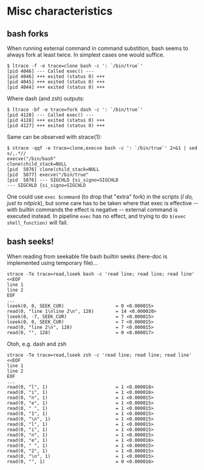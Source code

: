 
Misc characteristics
====================


bash forks
----------

When running external command in command substition, bash seems to
always fork at least twice. In simplest cases one would suffice.

    $ ltrace -f -e trace=clone bash -c ': `/bin/true`'
    [pid 4046] --- Called exec() ---
    [pid 4046] +++ exited (status 0) +++
    [pid 4045] +++ exited (status 0) +++
    [pid 4044] +++ exited (status 0) +++

Where dash (and zsh) outputs:

    $ ltrace -bf -e trace=fork dash -c ': `/bin/true`'
    [pid 4128] --- Called exec() ---
    [pid 4128] +++ exited (status 0) +++
    [pid 4127] +++ exited (status 0) +++

Same can be observed with strace(1):

    $ strace -qqf -e trace=clone,execve bash -c ': `/bin/true`' 2>&1 | sed s/,.*//
    execve("/bin/bash"
    clone(child_stack=NULL
    [pid  5876] clone(child_stack=NULL
    [pid  5877] execve("/bin/true"
    [pid  5876] --- SIGCHLD {si_signo=SIGCHLD
    --- SIGCHLD {si_signo=SIGCHLD

One could use `exec $command` (to drop that "extra" fork) in the scripts
(*I do, just to nitpick*), but some care has to be taken where that exec
is effective -- with builtin commands the effect is negative -- external
command is executed instead. In pipeline `exec` has no effect, and trying
to do `$(exec shell_function)` will fail.


bash seeks!
-----------

When reading from seekable file bash builtin seeks (here-doc is
implemented using temporary file)...

    strace -Te trace=read,lseek bash -c 'read line; read line; read line' <<EOF
    line 1
    line 2
    EOF
    ...
    lseek(0, 0, SEEK_CUR)                   = 0 <0.000015>
    read(0, "line 1\nline 2\n", 128)        = 14 <0.000020>
    lseek(0, -7, SEEK_CUR)                  = 7 <0.000015>
    lseek(0, 0, SEEK_CUR)                   = 7 <0.000015>
    read(0, "line 2\n", 128)                = 7 <0.000015>
    read(0, "", 128)                        = 0 <0.000017>

Otoh, e.g. dash and zsh

    strace -Te trace=read,lseek zsh -c 'read line; read line; read line' <<EOF
    line 1
    line 2
    EOF
    ...
    read(0, "l", 1)                         = 1 <0.000018>
    read(0, "i", 1)                         = 1 <0.000016>
    read(0, "n", 1)                         = 1 <0.000015>
    read(0, "e", 1)                         = 1 <0.000015>
    read(0, " ", 1)                         = 1 <0.000015>
    read(0, "1", 1)                         = 1 <0.000015>
    read(0, "\n", 1)                        = 1 <0.000015>
    read(0, "l", 1)                         = 1 <0.000015>
    read(0, "i", 1)                         = 1 <0.000015>
    read(0, "n", 1)                         = 1 <0.000015>
    read(0, "e", 1)                         = 1 <0.000016>
    read(0, " ", 1)                         = 1 <0.000015>
    read(0, "2", 1)                         = 1 <0.000015>
    read(0, "\n", 1)                        = 1 <0.000015>
    read(0, "", 1)                          = 0 <0.000016>
